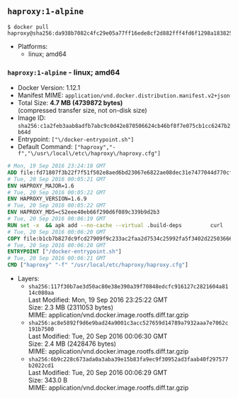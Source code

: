 ## `haproxy:1-alpine`

```console
$ docker pull haproxy@sha256:da938b7082c4fc29e05a77ff16ede8cf2d882fff4fd6f1298a1838251e30de0b
```

-	Platforms:
	-	linux; amd64

### `haproxy:1-alpine` - linux; amd64

-	Docker Version: 1.12.1
-	Manifest MIME: `application/vnd.docker.distribution.manifest.v2+json`
-	Total Size: **4.7 MB (4739872 bytes)**  
	(compressed transfer size, not on-disk size)
-	Image ID: `sha256:c1a2feb3aab8adfb7abc9c0d42e870506624cb46bf8f7e075cb1cc6247b2b64d`
-	Entrypoint: `["\/docker-entrypoint.sh"]`
-	Default Command: `["haproxy","-f","\/usr\/local\/etc\/haproxy\/haproxy.cfg"]`

```dockerfile
# Mon, 19 Sep 2016 23:24:18 GMT
ADD file:fd71807f3b22f7f51f502e8aed6bd23067e6822ae08dec31e7477044d770cf48 in / 
# Tue, 20 Sep 2016 00:05:21 GMT
ENV HAPROXY_MAJOR=1.6
# Tue, 20 Sep 2016 00:05:22 GMT
ENV HAPROXY_VERSION=1.6.9
# Tue, 20 Sep 2016 00:05:22 GMT
ENV HAPROXY_MD5=c52eee40eb66f290d6f089c339b9d2b3
# Tue, 20 Sep 2016 00:06:19 GMT
RUN set -x 	&& apk add --no-cache --virtual .build-deps 		curl 		gcc 		libc-dev 		linux-headers 		make 		openssl-dev 		pcre-dev 		zlib-dev 	&& curl -SL "http://www.haproxy.org/download/${HAPROXY_MAJOR}/src/haproxy-${HAPROXY_VERSION}.tar.gz" -o haproxy.tar.gz 	&& echo "${HAPROXY_MD5}  haproxy.tar.gz" | md5sum -c 	&& mkdir -p /usr/src 	&& tar -xzf haproxy.tar.gz -C /usr/src 	&& mv "/usr/src/haproxy-$HAPROXY_VERSION" /usr/src/haproxy 	&& rm haproxy.tar.gz 	&& make -C /usr/src/haproxy 		TARGET=linux2628 		USE_PCRE=1 PCREDIR= 		USE_OPENSSL=1 		USE_ZLIB=1 		all 		install-bin 	&& mkdir -p /usr/local/etc/haproxy 	&& cp -R /usr/src/haproxy/examples/errorfiles /usr/local/etc/haproxy/errors 	&& rm -rf /usr/src/haproxy 	&& runDeps="$( 		scanelf --needed --nobanner --recursive /usr/local 			| awk '{ gsub(/,/, "\nso:", $2); print "so:" $2 }' 			| sort -u 			| xargs -r apk info --installed 			| sort -u 	)" 	&& apk add --virtual .haproxy-rundeps $runDeps 	&& apk del .build-deps
# Tue, 20 Sep 2016 00:06:20 GMT
COPY file:b1cb7b827dc9fcd27909f9c233ac2faa2d7534c25992fa5f3402d22503666d6d in / 
# Tue, 20 Sep 2016 00:06:20 GMT
ENTRYPOINT ["/docker-entrypoint.sh"]
# Tue, 20 Sep 2016 00:06:21 GMT
CMD ["haproxy" "-f" "/usr/local/etc/haproxy/haproxy.cfg"]
```

-	Layers:
	-	`sha256:117f30b7ae3d50ac80e38e390a39f70848edcfc916127c2821604a8114c080aa`  
		Last Modified: Mon, 19 Sep 2016 23:25:22 GMT  
		Size: 2.3 MB (2311053 bytes)  
		MIME: application/vnd.docker.image.rootfs.diff.tar.gzip
	-	`sha256:ac8e5892f9d6e9bad24a9001c3acc527659d14789a7932aaa7e7062c191b7500`  
		Last Modified: Tue, 20 Sep 2016 00:06:30 GMT  
		Size: 2.4 MB (2428476 bytes)  
		MIME: application/vnd.docker.image.rootfs.diff.tar.gzip
	-	`sha256:6b9c228c673ada0a3aba39e15b83fa9ec9f30952ad3faab40f297577b2022cd1`  
		Last Modified: Tue, 20 Sep 2016 00:06:29 GMT  
		Size: 343.0 B  
		MIME: application/vnd.docker.image.rootfs.diff.tar.gzip
